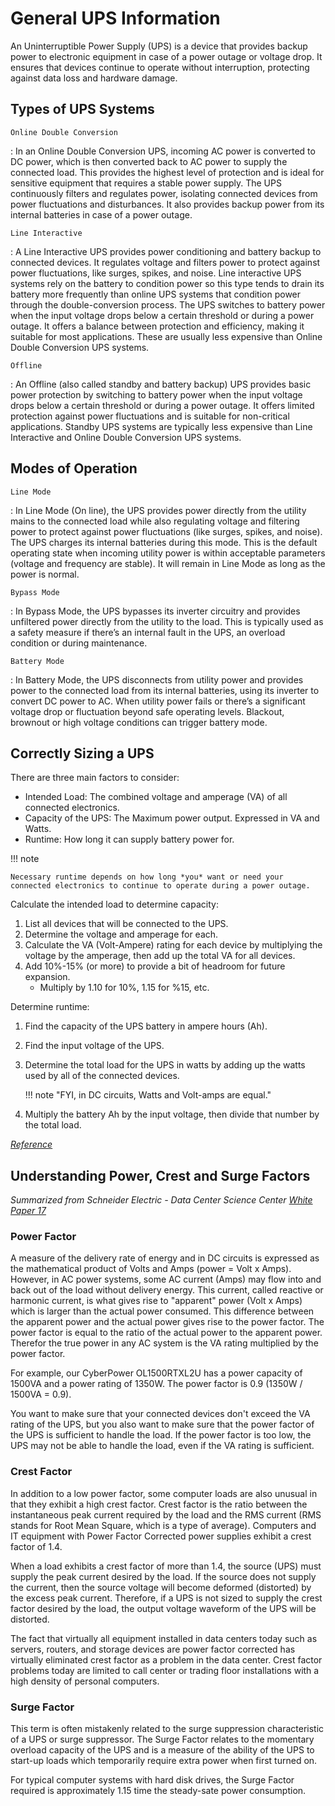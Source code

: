 # General UPS Information

An Uninterruptible Power Supply (UPS) is a device that provides backup power to electronic equipment in case of a power outage or voltage drop. It ensures that devices continue to operate without interruption, protecting against data loss and hardware damage.

## Types of UPS Systems

`Online Double Conversion`

:   In an Online Double Conversion UPS, incoming AC power is converted to DC power, which is then converted back to AC power to supply the connected load. This provides the highest level of protection and is ideal for sensitive equipment that requires a stable power supply. The UPS continuously filters and regulates power, isolating connected devices from power fluctuations and disturbances. It also provides backup power from its internal batteries in case of a power outage.

`Line Interactive`

:   A Line Interactive UPS provides power conditioning and battery backup to connected devices. It regulates voltage and filters power to protect against power fluctuations, like surges, spikes, and noise. Line interactive UPS systems rely on the battery to condition power so this type tends to drain its battery more frequently than online UPS systems that condition power through the double-conversion process. The UPS switches to battery power when the input voltage drops below a certain threshold or during a power outage. It offers a balance between protection and efficiency, making it suitable for most applications. These are usually less expensive than Online Double Conversion UPS systems.

`Offline`

:   An Offline (also called standby and battery backup) UPS provides basic power protection by switching to battery power when the input voltage drops below a certain threshold or during a power outage. It offers limited protection against power fluctuations and is suitable for non-critical applications. Standby UPS systems are typically less expensive than Line Interactive and Online Double Conversion UPS systems.

## Modes of Operation

`Line Mode`

:   In Line Mode (On line), the UPS provides power directly from the utility mains to the connected load while also regulating voltage and filtering power to protect against power fluctuations (like surges, spikes, and noise). The UPS charges its internal batteries during this mode. This is the default operating state when incoming utility power is within acceptable parameters (voltage and frequency are stable). It will remain in Line Mode as long as the power is normal.

`Bypass Mode`

:    In Bypass Mode, the UPS bypasses its inverter circuitry and provides unfiltered power directly from the utility to the load. This is typically used as a safety measure if there’s an internal fault in the UPS, an overload condition or during maintenance.

`Battery Mode`

:    In Battery Mode, the UPS disconnects from utility power and provides power to the connected load from its internal batteries, using its inverter to convert DC power to AC. When utility power fails or there’s a significant voltage drop or fluctuation beyond safe operating levels. Blackout, brownout or high voltage conditions can trigger battery mode.

## Correctly Sizing a UPS

There are three main factors to consider:

- Intended Load: The combined voltage and amperage (VA) of all connected electronics.
- Capacity of the UPS: The Maximum power output. Expressed in VA and Watts.
- Runtime: How long it can supply battery power for.

!!! note

    Necessary runtime depends on how long *you* want or need your connected electronics to continue to operate during a power outage.

Calculate the intended load to determine capacity:

1. List all devices that will be connected to the UPS.
2. Determine the voltage and amperage for each.
3. Calculate the VA (Volt-Ampere) rating for each device by multiplying the voltage by the amperage, then add up the total VA for all devices.
4. Add 10%-15% (or more) to provide a bit of headroom for future expansion.
    - Multiply by 1.10 for 10%, 1.15 for %15, etc.

Determine runtime:

1. Find the capacity of the UPS battery in ampere hours (Ah).
2. Find the input voltage of the UPS.
3. Determine the total load for the UPS in watts by adding up the watts used by all of the connected devices.<br />

    !!! note "FYI, in DC circuits, Watts and Volt-amps are equal."

4. Multiply the battery Ah by the input voltage, then divide that number by the total load.

[*Reference*](https://www.lifewire.com/size-an-uninterruptible-power-supply-5208486)

## Understanding Power, Crest and Surge Factors

*Summarized from Schneider Electric - Data Center Science Center* [*White Paper 17*](https://download.schneider-electric.com/files?p_Doc_Ref=SPD_SADE-5TNQYL_EN&p_enDocType=White+Paper&p_File_Name=SADE-5TNQYL_R1_EN.pdf)

### Power Factor

A measure of the delivery rate of energy and in DC circuits is expressed as the mathematical product of Volts and Amps (power = Volt x Amps). However, in AC power systems, some AC current (Amps) may flow into and back out of the load without delivery energy. This current, called reactive or harmonic current, is what gives rise to "apparent" power (Volt x Amps) which is larger than the actual power consumed. This difference between the apparent power and the actual power gives rise to the power factor. The power factor is equal to the ratio of the actual power to the apparent power. Therefor the true power in any AC system is the VA rating multiplied by the power factor.

For example, our CyberPower OL1500RTXL2U has a power capacity of 1500VA and a power rating of 1350W. The power factor is 0.9 (1350W / 1500VA = 0.9).

You want to make sure that your connected devices don't exceed the VA rating of the UPS, but you also want to make sure that the power factor of the UPS is sufficient to handle the load. If the power factor is too low, the UPS may not be able to handle the load, even if the VA rating is sufficient.

### Crest Factor 

In addition to a low power factor, some computer loads are also unusual in that they exhibit a high crest factor. Crest factor is the ratio between the instantaneous peak current required by the load and the RMS current (RMS stands for Root Mean Square, which is a type of average). Computers and IT equipment with Power Factor Corrected power supplies exhibit a crest factor of 1.4.

When a load exhibits a crest factor of more than 1.4, the source (UPS) must supply the peak current desired by the load. If the source does not supply the current, then the source 
voltage will become deformed (distorted) by the excess peak current. Therefore, if a UPS is not sized to supply the crest factor desired by the load, the output voltage waveform of the UPS will be distorted.

The fact that virtually all equipment installed in data centers today such as servers, routers, and storage devices are power factor corrected has virtually eliminated crest factor as a problem in the data center. Crest factor problems today are limited to call center or trading floor installations with a high density of personal computers.

### Surge Factor

This term is often mistakenly related to the surge suppression characteristic of a UPS or surge suppressor. The Surge Factor relates to the momentary overload capacity of the UPS and is a measure of the ability of the UPS to start-up loads which temporarily require extra power when first turned on.

For typical computer systems with hard disk drives, the Surge Factor required is approximately 1.15 time the steady-sate power consumption.
